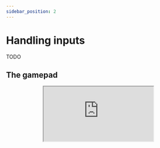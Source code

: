 ```yaml
---
sidebar_position: 2
---
```


# Handling inputs

TODO

## The gamepad

<div align="center"><iframe src="https://emulator.rives.io/#simple=true&cartridge=cartridges/gamepad.sqfs" allowFullScreen className="rivemu-frame"></iframe></div>
